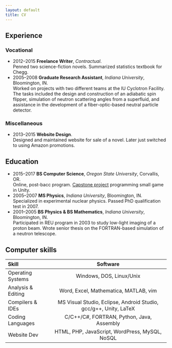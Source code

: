 ```yaml
---
layout: default
title: CV
---
```


## Experience

### Vocational
* 2012–2015 **Freelance Writer**, *Contractual*.  
Penned two science-fiction novels. Summarized statistics textbook for Chegg.
* 2005–2008 **Graduate Research Assistant**, *Indiana University*, Bloomington, IN.  
Worked on projects with two different teams at the IU Cyclotron Facility. The tasks included the design and construction of an adiabatic spin flipper, simulation of neutron scattering angles from a superfluid, and assistance in the development of a fiber-optic-based neutral particle detector.

### Miscellaneous
* 2013–2015 **Website Design**.  
Designed and maintained website for sale of a novel. Later just switched to using Amazon promotions.

## Education

* 2015–2017 **BS Computer Science**, *Oregon State University*, Corvallis, OR.  
Online, post-bacc program. [Capstone project](https://youtu.be/5IsP7MNEriI) programming small game in Unity.
* 2005–2007 **MS Physics**, *Indiana University*, Bloomington, IN.  
Specialized in experimental nuclear physics. Passed PhD qualification test in 2007.
* 2001–2005 **BS Physics & BS Mathematics**, *Indiana University*, Bloomington, IN.  
Participated in REU program in 2003 to study low-light imaging of a proton beam. Wrote senior thesis on the FORTRAN-based simulation of a neutron telescope.

## Computer skills

| Skill              | Software                                        |
|:-------------------|:-----------------------------------------------:|
| Operating Systems  | Windows, DOS, Linux/Unix                        |
| Analysis & Editing | Word, Excel, Mathematica, MATLAB, vim           |
| Compilers & IDEs   | MS Visual Studio, Eclipse, Android Studio, gcc/g++, Unity, LaTeX |
| Coding Languages   | C/C++/C#, FORTRAN, Python, Java, Assembly          |
| Website Dev        | HTML, PHP, JavaScript, WordPress, MySQL, NoSQL         |
